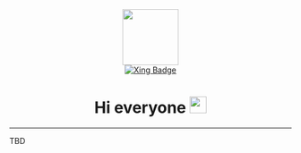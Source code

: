 <div id="header" align="center">
  <img src="https://media.giphy.com/media/QpVUMRUJGokfqXyfa1/giphy.gif" width="100"/>
  <div id="badges">
    <a href="https://www.xing.com/profile/Patrick_Mathias3">
      <img src="https://img.shields.io/badge/Xing-green?style=for-the-badge&logo=xing&logoColor=white?" alt="Xing Badge"/>
    </a>
  </div>
  <img src="https://komarev.com/ghpvc/?username=pama0013&style=flat-square&color=blue" alt=""/>
  <h1>
  Hi everyone
  <img src="https://media.giphy.com/media/hvRJCLFzcasrR4ia7z/giphy.gif" width="30px"/>
</h1>
</div>

---
TBD
